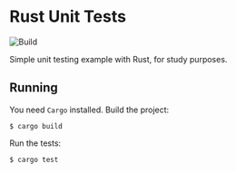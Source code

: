 # Rust Unit Tests

![Build](https://github.com/leozz37/rust-unit-test/workflows/Build/badge.svg)

Simple unit testing example with Rust, for study purposes.

## Running

You need `Cargo` installed. Build the project:

```shell
$ cargo build
```

Run the tests:

```shell
$ cargo test
```
